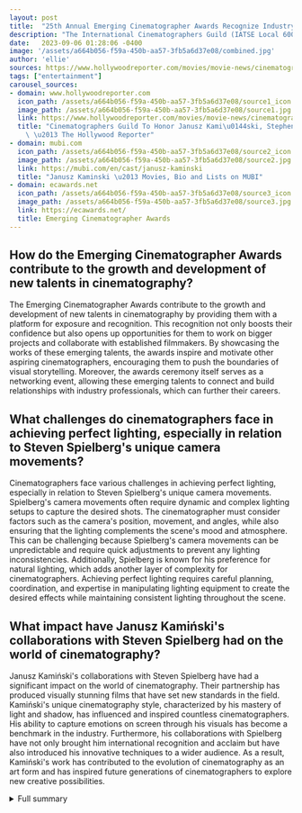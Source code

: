 ```yaml
---
layout: post
title:  "25th Annual Emerging Cinematographer Awards Recognize Industry Icons and Talented Newcomers"
description: "The International Cinematographers Guild (IATSE Local 600) is set to honor industry icons Janusz Kamiński and Stephen Lighthill at the 25th Annual Emerging Cinematographer Awards. This provocative event celebrates the outstanding achievements of emerging talents in the world of cinematography and highlights the importance of mentorship and fostering growth in the industry. Join us as we delve into the incredible works of these honorees, explore the creative challenges faced by cinematographers, and commemorate the achievements of the cinematography community."
date:   2023-09-06 01:28:06 -0400
image: '/assets/a664b056-f59a-450b-aa57-3fb5a6d37e08/combined.jpg'
author: 'ellie'
sources: https://www.hollywoodreporter.com/movies/movie-news/cinematographers-guild-janusz-kaminski-stephen-lighthill-emerging-cinematographers-awards-1235583046/ https://mubi.com/en/cast/janusz-kaminski https://theasc.com/news/may-issue-of-ac-hits-high-notes https://conservatory.afi.com/cinematography-intensive-for-women/ https://ecawards.net/ https://en.wikipedia.org/wiki/Janusz_Kami%C5%84ski
tags: ["entertainment"]
carousel_sources:
- domain: www.hollywoodreporter.com
  icon_path: /assets/a664b056-f59a-450b-aa57-3fb5a6d37e08/source1_icon.jpg
  image_path: /assets/a664b056-f59a-450b-aa57-3fb5a6d37e08/source1.jpg
  link: https://www.hollywoodreporter.com/movies/movie-news/cinematographers-guild-janusz-kaminski-stephen-lighthill-emerging-cinematographers-awards-1235583046/
  title: "Cinematographers Guild To Honor Janusz Kami\u0144ski, Stephen Lighthill\
    \ \u2013 The Hollywood Reporter"
- domain: mubi.com
  icon_path: /assets/a664b056-f59a-450b-aa57-3fb5a6d37e08/source2_icon.jpg
  image_path: /assets/a664b056-f59a-450b-aa57-3fb5a6d37e08/source2.jpg
  link: https://mubi.com/en/cast/janusz-kaminski
  title: "Janusz Kaminski \u2013 Movies, Bio and Lists on MUBI"
- domain: ecawards.net
  icon_path: /assets/a664b056-f59a-450b-aa57-3fb5a6d37e08/source3_icon.jpg
  image_path: /assets/a664b056-f59a-450b-aa57-3fb5a6d37e08/source3.jpg
  link: https://ecawards.net/
  title: Emerging Cinematographer Awards
---
```


## How do the Emerging Cinematographer Awards contribute to the growth and development of new talents in cinematography?
The Emerging Cinematographer Awards contribute to the growth and development of new talents in cinematography by providing them with a platform for exposure and recognition. This recognition not only boosts their confidence but also opens up opportunities for them to work on bigger projects and collaborate with established filmmakers. By showcasing the works of these emerging talents, the awards inspire and motivate other aspiring cinematographers, encouraging them to push the boundaries of visual storytelling. Moreover, the awards ceremony itself serves as a networking event, allowing these emerging talents to connect and build relationships with industry professionals, which can further their careers.

## What challenges do cinematographers face in achieving perfect lighting, especially in relation to Steven Spielberg's unique camera movements?
Cinematographers face various challenges in achieving perfect lighting, especially in relation to Steven Spielberg's unique camera movements. Spielberg's camera movements often require dynamic and complex lighting setups to capture the desired shots. The cinematographer must consider factors such as the camera's position, movement, and angles, while also ensuring that the lighting complements the scene's mood and atmosphere. This can be challenging because Spielberg's camera movements can be unpredictable and require quick adjustments to prevent any lighting inconsistencies. Additionally, Spielberg is known for his preference for natural lighting, which adds another layer of complexity for cinematographers. Achieving perfect lighting requires careful planning, coordination, and expertise in manipulating lighting equipment to create the desired effects while maintaining consistent lighting throughout the scene.

## What impact have Janusz Kamiński's collaborations with Steven Spielberg had on the world of cinematography?
Janusz Kamiński's collaborations with Steven Spielberg have had a significant impact on the world of cinematography. Their partnership has produced visually stunning films that have set new standards in the field. Kamiński's unique cinematography style, characterized by his mastery of light and shadow, has influenced and inspired countless cinematographers. His ability to capture emotions on screen through his visuals has become a benchmark in the industry. Furthermore, his collaborations with Spielberg have not only brought him international recognition and acclaim but have also introduced his innovative techniques to a wider audience. As a result, Kamiński's work has contributed to the evolution of cinematography as an art form and has inspired future generations of cinematographers to explore new creative possibilities.


<details>
        <summary>Full summary</summary>
<p>The International Cinematographers Guild (IATSE Local 600) will be honoring Janusz Kamiński and Stephen Lighthill at the 25th Annual Emerging Cinematographer Awards. This prestigious event recognizes the outstanding achievements of emerging talents in the field of cinematography. With their remarkable contributions to the world of film, Kamiński and Lighthill have left a lasting impact on the industry.</p>
<p>Janusz Kamiński, renowned for his collaborations with director Steven Spielberg, will be presented with the Distinguished Filmmaker Award. Having worked together on iconic films such as Schindler's List and Saving Private Ryan, Kamiński's talent for capturing emotions on screen has earned him international acclaim. With two Academy Awards for Best Cinematography under his belt and numerous other nominations, Kamiński's work continues to inspire aspiring filmmakers.</p>
<p>Stephen Lighthill, a highly respected figure in the industry and a past president of the American Society of Cinematographers, will receive the ASC Mentor Award. Lighthill's exceptional skills as a cinematographer have been showcased in a wide range of projects, from feature films to television shows. As the Head of Discipline: Cinematography at the AFI Conservatory, Lighthill has mentored countless aspiring cinematographers, providing them with invaluable guidance and nurturing their talents.</p>
<p>The Emerging Cinematographer Awards will also celebrate eight talented recipients who have shown great promise in the field. Petros Antoniadis, Connor Van Bodell, Drew Dawson, Edward Guinn, Brook Lee Karner, Grant MacAllister, Sarah Anne Pierpont, and Yusuke Sato will be recognized for their exceptional work and their dedication to pushing the boundaries of cinematography.</p>
<p>This year's ECA showcase will take place on October 1st at the Television Academy's Saban Media Center Wolf Theater. It will be a night filled with awe-inspiring cinematography, as the works of these talented individuals are showcased and celebrated. Additionally, on September 29th, Stephen Lighthill will accept his Mentor Award at the ASC Clubhouse.</p>
<p>The significance of this event reaches beyond the awards themselves. It serves as a platform to foster the growth and development of emerging cinematographers, providing them with exposure and recognition that will further their careers. The art of cinematography is constantly evolving, and the Emerging Cinematographer Awards play a crucial role in nurturing new talents and pushing the boundaries of visual storytelling.</p>
<p>In the world of filmmaking, lighting plays a vital role in creating the desired atmosphere and capturing the essence of a scene. The challenges faced by cinematographers in achieving the perfect lighting are discussed extensively in the industry. Steven Spielberg's unique camera movements often lead to compromises in lighting, presenting an exciting challenge for the cinematographer. The author of an article published in the May 2023 issue of American Cinematographer highlights the love for the challenge of lighting for film instead of still photography.</p>
<p>The discussion on lighting challenges is extended through the insights provided by ASC President Stephen Lighthill. Reflecting on the ASC Awards celebration, Lighthill shares his thoughts on the strategies employed by cinematographers to overcome lighting challenges. In an in-depth breakdown of his approach to photographing Chevalier, Jess Hall, ASC, BSC provides valuable insights into his process, showcasing the thought and planning behind each shot.</p>
<p>The 37th Annual ASC Awards are commemorated in a photo spread, capturing the essence of the event. From the early successes in still photography and cinematography career shared by Stephen Goldblatt, through the reflections of Darius Khondji on his close collaborations with directors, to Fred Murphy's journey from feature films to award-winning television, the article offers a comprehensive overview of the achievements within the cinematography community.</p>
<p>The article also sheds light on the dedication and passion exhibited by Charlie Lieberman, one of the Society's most dedicated members. His role in illuminating the art of cinematography and continuing to push boundaries is truly commendable.</p>
<p>The importance of recognizing outstanding achievements in the world of cinematography is emphasized through the Gordon E. Sawyer Award presented to optical designer Iain A. Neil. This prestigious award celebrates individuals who have made significant technological contributions to the field, further enhancing the art of cinematography.</p>
<p>The May 2023 issue of American Cinematographer also features Clubhouse News that highlights various events and developments within the cinematography community. The extensive coverage includes articles on Mandy Walker, James Friend, an ASC Education &amp; Outreach event, ASC panels at Cine Gear Expo NY, new Society members, and the Kodak Film Awards.</p>
<p>The AFI Conservatory is dedicated to establishing equity in education, career advancement, and visual storytelling. As part of this commitment, the AFI Cinematography Intensive for Women (CIW) provides a platform for aspiring women cinematographers to showcase their talents.</p>
<p>The CIW is a tuition-free, four-day workshop designed for cinematographers committed to their journey toward a professional career. Participants of the program are provided with hands-on master classes in the fundamentals of cinematography, exposing them to professional tools and techniques. The program appreciates and analyzes the work of professional women cinematographers, fostering discussions about the current environment of the film industry.</p>
<p>Under the guidance of Stephen Lighthill, ASC, the AFI Conservatory Cinematography Discipline Head, the CIW aims to equip participants with the necessary toolkit to secure on-set experience and industry insights. The program has been instrumental in propelling women and non-binary cinematographers to great success, with notable participants like Academy Award nominee Rachel Morrison and Emmy nominee Ava Berkofsky.</p>
<p>The 2023 edition of CIW will be held on the AFI Campus in Los Angeles from June 22nd to June 25th. This immersive workshop is presented by Panavision, a leading provider of high-quality camera systems and equipment in the film industry. For more information about the program, interested individuals can contact [email protected]</p>
<p>The significance of the Emerging Cinematographer Awards cannot be overstated. It serves as a platform for emerging talents to gain exposure and recognition, propelling their careers forward. It also highlights the importance of mentorship in the industry, with luminaries like Stephen Lighthill paving the way for future generations of cinematographers.</p>
<p>Janusz Kamiński's career is a testament to the power of collaboration and artistic vision. His partnership with Steven Spielberg has spanned several decades, resulting in visually stunning films that have touched audiences around the world. From his early successes with Schindler's List and Saving Private Ryan to his recent work on West Side Story, Kamiński's name has become synonymous with excellence in cinematography.</p>
<p>Born in Ziębice, Poland, Kamiński immigrated to the United States in 1981. He honed his craft at Columbia College in Chicago and the AFI Conservatory, where he was discovered by Steven Spielberg after the director saw his work in the television film Wildflower. Since then, Kamiński has been Spielberg's go-to director of photography, earning him two Academy Awards for Best Cinematography.</p>
<p>In addition to his collaborations with Spielberg, Kamiński has worked with renowned directors such as Cameron Crowe, James L. Brooks, and Julian Schnabel. He has also ventured into the field of directing, with projects like Lost Souls, The Event, and The Divide.</p>
<p>Janusz Kamiński's contributions to the art of cinematography have not gone unnoticed. In 2019, the American Society of Cinematographers recognized his work on Schindler's List and Saving Private Ryan as two of the best-photographed films of the 20th century. His talent for capturing emotion through stunning visuals continues to inspire and awe audiences.</p>
<p>Beyond his professional achievements, Kamiński's personal life has also been of interest to many. He was previously married to actress Holly Hunter and is currently married to ABC reporter Rebecca Rankin.</p>
<p>The 25th Annual Emerging Cinematographer Awards will be a celebration of talent, vision, and collaboration. It will honor the achievements of individuals like Janusz Kamiński and Stephen Lighthill, who have left an indelible mark on the world of cinematography. As we witness the next generation of cinematographers rise to prominence, we are reminded of the power of storytelling and the magic that happens behind the lens.</p>
<p>With the support and guidance of industry veterans like Stephen Lighthill, the future of cinematography is bright. The Emerging Cinematographer Awards continue to play a vital role in nurturing and showcasing emerging talents, ensuring that the art of visual storytelling thrives for years to come.</p>
</details>